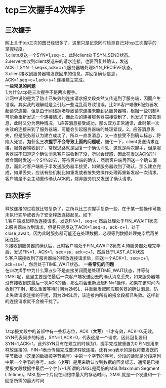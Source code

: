 # tcp三次握手4次挥手  
## 三次握手  
网上关于tcp三次的图已经很多了，这里只是记录同时检测自己对tcp三次握手的掌握程度。  
1.clietn发送一个SYN=1,seq=c，此时client处于SYN_SEND状态。  
2.server接收到client发送来的请求连接，也要回复并确认，发送ACK=1,SYN=1,seq=s,ack=c+1,服务器端处理SYN_RECIEVE状态。  
3.client接收到服务器端发送回来的信息，并回复确认信息，ACK=1,seq=c+1,ack=s+1,连接建立完成。  
**一些常见的问题**  
1.为什么tcp是三次握手不是两次握手。  
计网中说的是为了防止已失效的连接请求报文段突然又传送到了服务端，因而产生错误。其实我的理解就是会引起一些混乱而导致错误。比如A客户端像B服务器发起请求连接，但是由于网络拥堵导致请求连接未能到达服务器端，根据一些机制A可能会重新发送一个连接请求，而此次的连接服务器端接受到了，也发送了应答消息，此时又分为两种情况。1.应答消息接受成功，那么双方正常通讯，此时第一次失效的连接来到了服务器端，可能会引起服务器端的处理错误。2，应答消息丢失，但是服务器认为建立成功了，所以一直发消息，又一直接受不到确认标志，将陷入死锁。**为什么三次握手不会导致上面的问题呢**，细化一下，client发送请求连接，服务器端收到了，常规思路就是回复一个确认消息，这就是两次握手，但是服务器端不知道这个确认消息客户端收到了没，所以会疑惑，因此在发送ACK的时候会同时发送一个SYN过去，等待客户端的确认，然后客户端再回送一个确认消息，而此时客户端处于半发送服务器半接受，如果服务器收到了确认，那么建立完成，如果丢失，应该有些机制比如重发或者按失效操作处理再重新发起一次请求。客户端是不会主动重传确认ACK的，除非服务机又发送了确认请求。
## 四次挥手  
释放连接的过程就比较复杂了，之所以比三次握手复杂一些，在于某一些操作可能未执行完毕或者为了安全释放连接起见。如下  
1.客户端发起释放连接请求，发送FIN=1，seq=c,然后处理处于FIN_AWAIT1状态  
2.服务器端收到请求，但是只是发送了ACK=1,seq=s，ack=c+1，处于close_await，因为此时服务器可能还在处理数据，必须等到数据处理完毕后再关闭连接。  
3.接收到服务器的确认后，此时客户端处于FIN_AWAIT2状态
4.待服务器处理完毕后，发送FIN=1，ACK=1，seq=ss，ack=c+1，然后处于LAST_ACK状态  
5.客户端接收到了服务器端的释放连接请求后，回送一个ACK=1，seq=c+1，ack=ss+1，然后处于TIME_WAIT状态。
**一些常见的问题**  
在四次挥手中为什么第五步不是直接关闭而是处理TIME_WAIT状态，并等待2MSL呢，这里主要是怕最后一次客户端发送回去的确认消息丢失，如果服务器端没有接收到这最后一次ACK的话，那么将会重新发起FIN=1操作，如果在该时间内收到了FIN，那么重置等待时间为2MSL，并重新发起回应服务器的确认消息。防止失效请求连接的干扰，因为2MSL后，该连接内所有的报文段都已失效。这样新的连接请求就不会被干扰了。
## 补充  
1.tcp报文段中的首部中有一些标志位，ACK（**大写**）=1才有效，ACK=0.无效。SYN代表同步的标志，SYN=1,ACK=0，代表这是一个请求，因此回复要用SYN=1,ACK=1。此外SYN只有在建立的时候为1，握手完成被重置为0.FIN是用来释放连接的，FIN=1表示传输完成要求释放连接。还有seq表示的是我将要发送的字节数据（这里的数据按字节编号）中第一个字节的序号，分段的话就是分段序列中第一个字节的序号。ack（**小写**）是用来确认收到数据的回复标志，通常是已接受报文段数据中最后一个字节+1.所谓的2MSL是两倍的MSL(Maximum Segment Lifetime)。MSL指一个片段在网络中最大的存活时间，2MSL就是一个发送和一个回复所需的最大时间
